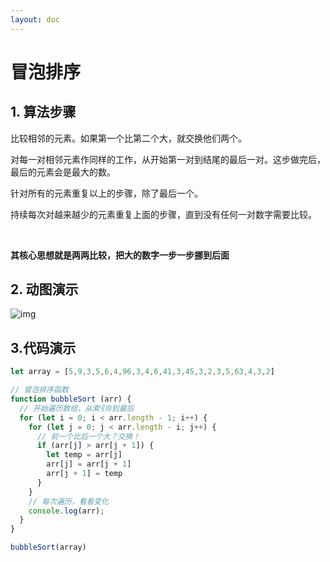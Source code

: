 ```yaml
---
layout: doc
---
```


#  冒泡排序



## 1. 算法步骤

比较相邻的元素。如果第一个比第二个大，就交换他们两个。

对每一对相邻元素作同样的工作，从开始第一对到结尾的最后一对。这步做完后，最后的元素会是最大的数。

针对所有的元素重复以上的步骤，除了最后一个。

持续每次对越来越少的元素重复上面的步骤，直到没有任何一对数字需要比较。



<br>

**其核心思想就是两两比较，把大的数字一步一步挪到后面**

## 2. 动图演示

![img](https://www.runoob.com/wp-content/uploads/2019/03/bubbleSort.gif)



## 3.代码演示

```js
let array = [5,9,3,5,6,4,96,3,4,6,41,3,45,3,2,3,5,63,4,3,2]

// 冒泡排序函数
function bubbleSort (arr) {
  // 开始遍历数组，从索引0到最后
  for (let i = 0; i < arr.length - 1; i++) {
    for (let j = 0; j < arr.length - i; j++) {
      // 前一个比后一个大？交换！
      if (arr[j] > arr[j + 1]) {
        let temp = arr[j]
        arr[j] = arr[j + 1]
        arr[j + 1] = temp
      }
    }
    // 每次遍历，看看变化
    console.log(arr);
  }
}

bubbleSort(array)
```


